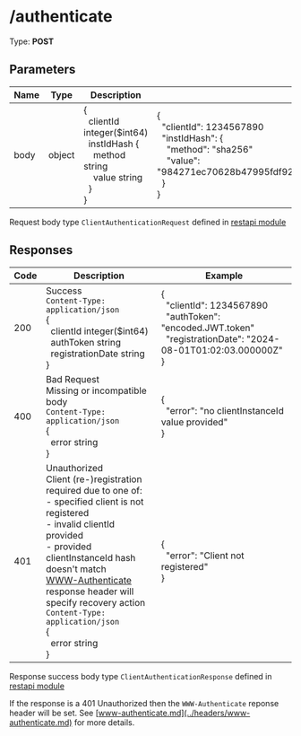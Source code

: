 # /authenticate

Type: **POST**

## Parameters

| Name | Type | Description | Example |
| ---- | ---- | ----------- | ------- |
| body | object | {<br>&nbsp;&nbsp;clientId integer($int64)<br>&nbsp;&nbsp;instIdHash {<br>&nbsp;&nbsp;&nbsp;&nbsp;method string<br>&nbsp;&nbsp;&nbsp;&nbsp;value string<br>&nbsp;&nbsp;}<br>} | {<br>&nbsp;&nbsp;"clientId": 1234567890<br>&nbsp;&nbsp;"instIdHash": {<br>&nbsp;&nbsp;&nbsp;&nbsp;"method": "sha256"<br>&nbsp;&nbsp;&nbsp;&nbsp;"value": "984271ec70628b47995fdf9271ded6274c2b104ce201164a9b63cfefef7f40d0"<br>&nbsp;&nbsp;}<br>}|

Request body type `ClientAuthenticationRequest` defined in [restapi module](../../../pkg/restapi)

## Responses

| Code | Description | Example |
| ---- | ----------- | ------- |
| 200  | Success<br>`Content-Type: application/json`<br>{<br>&nbsp;&nbsp;clientId integer($int64)<br>&nbsp;&nbsp;authToken string<br>&nbsp;&nbsp;registrationDate string<br>} | {<br>&nbsp;&nbsp;"clientId": 1234567890<br>&nbsp;&nbsp;"authToken": "encoded.JWT.token"<br>&nbsp;&nbsp;"registrationDate": "2024-08-01T01:02:03.000000Z"<br>} |
| 400  | Bad Request<br>Missing or incompatible body<br>`Content-Type: application/json`<br>{<br>&nbsp;&nbsp;error string<br>} | {<br>&nbsp;&nbsp;"error": "no clientInstanceId value provided"<br>} |
| 401  | Unauthorized<br>Client (re-)registration required due to one of:<br>- specified client is not registered<br>- invalid clientId provided<br>- provided clientInstanceId hash doesn't match<br>[WWW-Authenticate](../headers/www-authenticate.md) response header will specify recovery action<br>`Content-Type: application/json`<br>{<br>&nbsp;&nbsp;error string<br>} | {<br>&nbsp;&nbsp;"error": "Client not registered"<br>} |

Response success body type `ClientAuthenticationResponse` defined in [restapi module](../../../pkg/restapi)

If the response is a 401 Unauthorized then the `WWW-Authenticate` reponse header will be set.
See [www-authenticate.md](../headers/www-authenticate.md) for more details.
